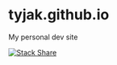 tyjak.github.io
===============

My personal dev site

[![Stack Share](http://img.shields.io/badge/tech-stack-0690fa.svg?style=flat)](http://stackshare.io/tyjak/tyjak-tools)
